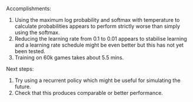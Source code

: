 Accomplishments:
1. Using the maximum log probability and softmax with temperature to calculate probabilities appears
to perform strictly worse than simply using the softmax. 
2. Reducing the learning rate from 0.1 to 0.01 appears to stabilise learning and a learning rate schedule might be even better
   but this has not yet been tested.
3. Training on 60k games takes about 5.5 mins. 

Next steps:
1. Try using a recurrent policy which might be useful for simulating the future. 
2. Check that this produces comparable or better performance. 